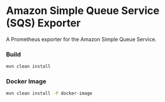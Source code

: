 # Amazon Simple Queue Service (SQS) Exporter

A Prometheus exporter for the Amazon Simple Queue Service.

### Build
```bash
mvn clean install
```

### Docker Image
```bash
mvn clean install -P docker-image
```

